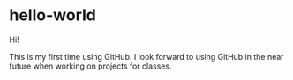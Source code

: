 # hello-world

Hi!

This is my first time using GitHub. I look forward to using GitHub in the near future when working on projects for classes.
